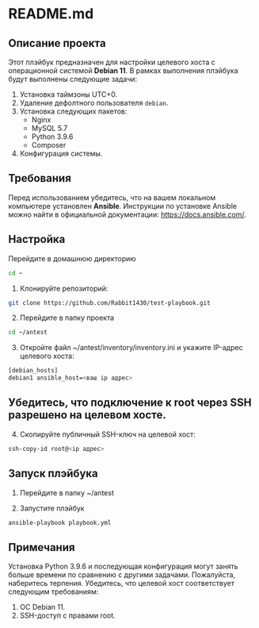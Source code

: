 # README.md

## Описание проекта

Этот плэйбук предназначен для настройки целевого хоста с операционной системой **Debian 11**. В рамках выполнения плэйбука будут выполнены следующие задачи:

1. Установка таймзоны UTC+0.
2. Удаление дефолтного пользователя `debian`.
3. Установка следующих пакетов:
   - Nginx
   - MySQL 5.7
   - Python 3.9.6
   - Composer
4. Конфигурация системы.

## Требования

Перед использованием убедитесь, что на вашем локальном компьютере установлен **Ansible**. Инструкции по установке Ansible можно найти в официальной документации: <https://docs.ansible.com/>.

## Настройка

Перейдите в домашнюю директорию

```bash
cd ~
```

1. Клонируйте репозиторий:

```bash
git clone https://github.com/Rabbit1430/test-playbook.git
```

2. Перейдите в папку проекта

```bash
cd ~/antest
```

3. Откройте файл ~/antest/inventory/inventory.ini и укажите IP-адрес целевого хоста:

```bash
[debian_hosts]
debian1 ansible_host=<ваш ip адрес>
```

## Убедитесь, что подключение к root через SSH разрешено на целевом хосте.

4. Скопируйте публичный SSH-ключ на целевой хост:

```bash
ssh-copy-id root@<ip адрес>
```

## Запуск плэйбука

1. Перейдите в папку ~/antest

2. Запустите плэйбук

```bash
ansible-playbook playbook.yml
```

## Примечания

Установка Python 3.9.6 и последующая конфигурация могут занять больше времени по сравнению с другими задачами. Пожалуйста, наберитесь терпения.
Убедитесь, что целевой хост соответствует следующим требованиям:

1. ОС Debian 11.
2. SSH-доступ с правами root.
